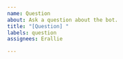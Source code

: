 ```yaml
---
name: Question
about: Ask a question about the bot.
title: "[Question] "
labels: question
assignees: Erallie

---
```



